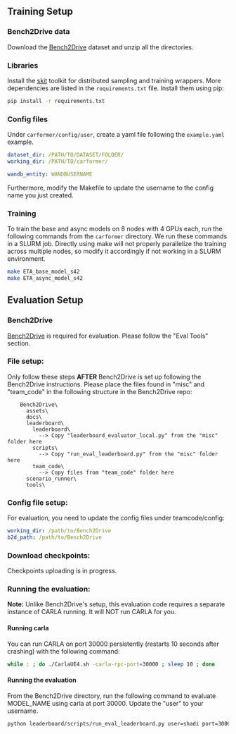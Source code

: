 ## Training Setup <a name="trainingsetup"></a>
### Bench2Drive data
Download the [Bench2Drive](https://github.com/Thinklab-SJTU/Bench2Drive) dataset and unzip all the directories. 

### Libraries
Install the [skit](https://github.com/Shamdan17/skit) toolkit for distributed sampling and training wrappers. More dependencies are listed in the `requirements.txt` file. Install them using pip:

```bash
pip install -r requirements.txt
```

### Config files
Under `carformer/config/user`, create a yaml file following the `example.yaml` example. 

```yaml
dataset_dir: /PATH/TO/DATASET/FOLDER/
working_dir: /PATH/TO/carformer/

wandb_entity: WANDBUSERNAME
```

Furthermore, modify the Makefile to update the username to the config name you just created.

### Training

To train the base and async models on 8 nodes with 4 GPUs each, run the following commands from the `carformer` directory. We run these commands in a SLURM job. Directly using make will not properly parallelize the training across multiple nodes, so modify it accordingly if not working in a SLURM environment.

```bash
make ETA_base_model_s42
make ETA_async_model_s42
```

## Evaluation Setup <a name="evalsetup"></a>

### Bench2Drive

[Bench2Drive](https://github.com/Thinklab-SJTU/Bench2Drive) is required for evaluation. Please follow the "Eval Tools" section.

### File setup:

Only follow these steps **AFTER** Bench2Drive is set up following the Bench2Drive instructions. Please place the files found in "misc" and "team_code" in the following structure in the Bench2Drive repo:

```
    Bench2Drive\ 
      assets\
      docs\
      leaderboard\
        leaderboard\
          --> Copy "leaderboard_evaluator_local.py" from the "misc" folder here
        scripts\
          --> Copy "run_eval_leaderboard.py" from the "misc" folder here
        team_code\
          --> Copy files from "team_code" folder here
      scenario_runner\
      tools\
```

### Config file setup:

For evaluation, you need to update the config files under teamcode/config:

```yaml
working_dir: /path/to/Bench2Drive
b2d_path: /path/to/Bench2Drive
```

### Download checkpoints:

Checkpoints uploading is in progress.

### Running the evaluation:

**Note:** Unlike Bench2Drive's setup, this evaluation code requires a separate instance of CARLA running. It will NOT run CARLA for you.

#### Running carla
You can run CARLA on port 30000 persistently (restarts 10 seconds after crashing) with the following command:

```bash
while : ; do ./CarlaUE4.sh -carla-rpc-port=30000 ; sleep 10 ; done
```

#### Running the evaluation
From the Bench2Drive directory, run the following command to evaluate MODEL_NAME using carla at port 30000. Update the "user" to your username.

```bash
python leaderboard/scripts/run_eval_leaderboard.py user=shadi port=30000 trafficManagerPort=20000 experiments=Ponderer viz=0 experiments.ponderer_model_name=MODEL_NAME checkpoint_file=results.json experiments.agent_root=/PATH/TO/CHECKPOINT/MODEL_NAME experiments.root_path=/PATH/TO/CHECKPOINT/MODEL_NAME/ experiments.runnickname=NICKNAMEHERE resume=0 experiments.epoch_num=37
```

